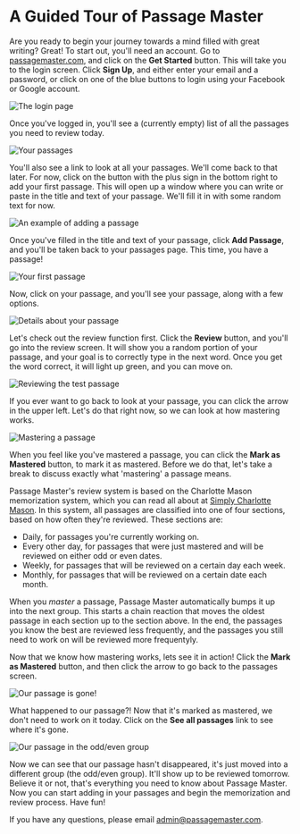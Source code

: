 # A Guided Tour of Passage Master

Are you ready to begin your journey towards a mind filled with great writing? Great! To start out, you'll need an account. Go to [passagemaster.com](http://passagemaster.com), and click on the **Get Started** button. This will take you to the login screen. Click **Sign Up**, and either enter your email and a password, or click on one of the blue buttons to login using your Facebook or Google account.

![The login page](images/login.png)

Once you've logged in, you'll see a (currently empty) list of all the passages you need to review today.

![Your passages](images/today.png)

You'll also see a link to look at all your passages. We'll come back to that later. For now, click on the button with the plus sign in the bottom right to add your first passage. This will open up a window where you can write or paste in the title and text of your passage. We'll fill it in with some random text for now.

![An example of adding a passage](images/add-ex.png)

Once you've filled in the title and text of your passage, click **Add Passage**, and you'll be taken back to your passages page. This time, you have a passage!

![Your first passage](images/added.png)

Now, click on your passage, and you'll see your passage, along with a few options.

![Details about your passage](images/ex-details.png)

Let's check out the review function first. Click the **Review** button, and you'll go into the review screen. It will show you a random portion of your passage, and your goal is to correctly type in the next word. Once you get the word correct, it will light up green, and you can move on.

![Reviewing the test passage](images/correct.png)

If you ever want to go back to look at your passage, you can click the arrow in the upper left. Let's do that right now, so we can look at how mastering works.

![Mastering a passage](images/mastered.png)

When you feel like you've mastered a passage, you can click the **Mark as Mastered** button, to mark it as mastered. Before we do that, let's take a break to discuss exactly what 'mastering' a passage means.

Passage Master's review system is based on the Charlotte Mason memorization system, which you can read all about at [Simply Charlotte Mason](https://simplycharlottemason.com/timesavers/memorysys/). In this system, all passages are classified into one of four sections, based on how often they're reviewed. These sections are:

* Daily, for passages you're currently working on.
* Every other day, for passages that were just mastered and will be reviewed on either odd or even dates.
* Weekly, for passages that will be reviewed on a certain day each week.
* Monthly, for passages that will be reviewed on a certain date each month.

When you *master* a passage, Passage Master automatically bumps it up into the next group. This starts a chain reaction that moves the oldest passage in each section up to the section above. In the end, the passages you know the best are reviewed less frequently, and the passages you still need to work on will be reviewed more frequentyly.

Now that we know how mastering works, lets see it in action! Click the **Mark as Mastered** button, and then click the arrow to go back to the passages screen.

![Our passage is gone!](images/see-all.png)

What happened to our passage?! Now that it's marked as mastered, we don't need to work on it today. Click on the **See all passages** link to see where it's gone.

![Our passage in the odd/even group](images/every-other.png)

Now we can see that our passage hasn't disappeared, it's just moved into a different group (the odd/even group). It'll show up to be reviewed tomorrow. Believe it or not, that's everything you need to know about Passage Master. Now you can start adding in your passages and begin the memorization and review process. Have fun!

If you have any questions, please email [admin@passagemaster.com](mailto:admin@passagemaster.com).